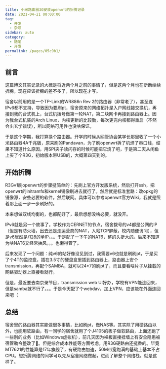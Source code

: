 ```yaml
---
title: 小米路由器3G安装openwrt的折腾记录
date: 2021-04-21 00:00:00
tag: 
  - 开发
  - 杂项
sidebar: auto
category: 
  - 随笔
  - 开发
permalink: /pages/05c9b1/
---
```


## 前言

这篇博文其实记录的大概是将近两个月之前的事情了，但是这两个月也在断断续续折腾，现在应该折腾的差不多了，所以现在才写。

宿舍以前用的是一个TP-Link的WR886n Rev 2的路由器（非常老了），甚至连IPv6都不支持，导致因为要刷pt，宿舍原来的网络拓扑是入户网线接交换机，再接到我的台式机上，台式机拨号做第一轮NAT，第二块网卡再接到路由器上。因为我台式机装的Arch Linux，内核更新的比较勤，每次更完内核都得重启（不然会出玄学错误），所以网络可用性也没啥保证。

于是这个学期，我打算换个路由器。开学的时候从网管协会某学长那里收了一个小米路由器4A千兆版，原来刷的Pandavan，为了刷openwrt拆了机焊了串口线，结果不知道什么原因，用SPI夹子读闪存的时候可能把它烧了吧，于是第二天从闲鱼上买了个R3G，初始版本带USB的，大概第四天到的。

## 开始折腾

R3Gv1刷openwrt的步骤挺简单的：先刷上官方开发版系统，然后打开ssh，把openwrt的initramfs和kernel镜像刷进去就行了。然后就是标准套路：改opkg的镜像源，安些必要的软件，然后联网。具体可以参考openwrt官方Wiki，我就是照着那上面一步一步刷好的。

本来想做双线均衡的，也都配好了，最后想想没啥必要，就没开。

IPv6就是另一个故事了。学校作为CERNET的节点，宿舍拨号的v4都是公网的IP（但是有防火墙，出去还是走运营商的NAT，入站TCP屏蔽，校内随便访问），但是v6居然是/128的单IP。。。于是配了一下午的NAT6，整的头挺大的。后来不知道为啥NAT6又经常抽风。。。也懒得管了。

后来发现了一个问题：纯v6的站好像没见到过，我需要v6也就是刷刷pt，于是买了个4T的监控盘，插在3.5寸的硬盘盒里插到路由器上，路由器上安个transmission，再配个SAMBA，就可以24*7的刷pt了，而且要看啥片子从挂载的网络驱动器上直接看就行。

但是，最近要去南京录节目，transmission web UI好办，学校有VPN能连回来，但是samba就不行了。。。于是今天配了个webdav，加上VPN，应该能在外面连回来吧（

## 总结

宿舍里的路由器其实能做很多事情，比如刷pt，做NAS等。其实除了用硬路由以外，也能用软路由，有一同学的宿舍就用了个J4105的板子做软路由，上面还跑了一些别的业务（比如Windows虚拟机），前几天因为裸板直接挂墙上有安全隐患被宿管勒令整改了👀。但是综合成本性能等方面考虑，用R3G硬路由还挺香的。毕竟MT7621的性能算是17年旗舰了，有硬路由加速，50M带宽跑满的基础上基本不占CPU。想折腾网络的同学可以先从宿舍网络做起，进而了解整个网络栈。就是这样了。
